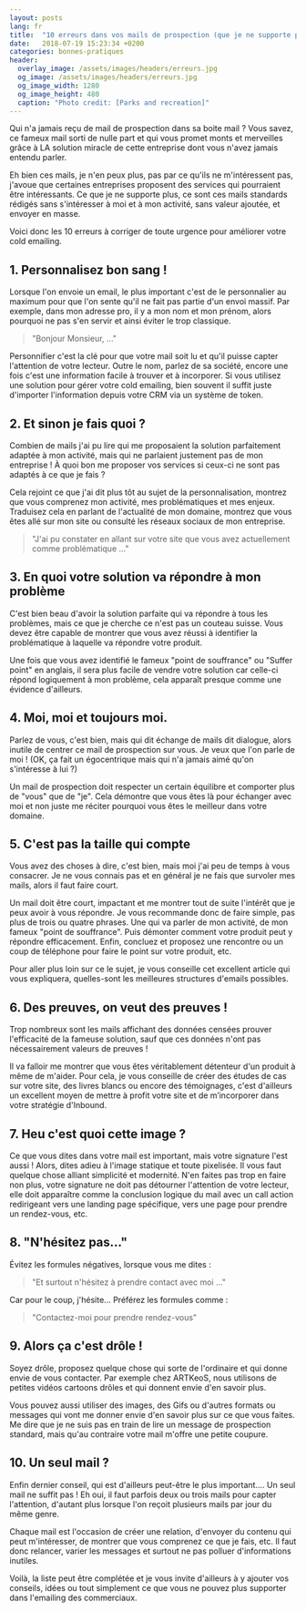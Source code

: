 ```yaml
---
layout: posts
lang: fr
title:  "10 erreurs dans vos mails de prospection (que je ne supporte plus…)"
date:   2018-07-19 15:23:34 +0200
categories: bonnes-pratiques
header:
  overlay_image: /assets/images/headers/erreurs.jpg
  og_image: /assets/images/headers/erreurs.jpg
  og_image_width: 1280
  og_image_height: 480
  caption: "Photo credit: [Parks and recreation]"
---
```


Qui n'a jamais reçu de mail de prospection dans sa boite mail ? Vous savez, ce fameux mail sorti de nulle part et qui vous promet monts et merveilles grâce à LA solution miracle de cette entreprise dont vous n'avez jamais entendu parler.

Eh bien ces mails, je n'en peux plus, pas par ce qu'ils ne m'intéressent pas, j'avoue que certaines entreprises proposent des services qui pourraient être intéressants. Ce que je ne supporte plus, ce sont ces mails standards rédigés sans s'intéresser à moi et à mon activité, sans valeur ajoutée, et envoyer en masse.

Voici donc les 10 erreurs à corriger de toute urgence pour améliorer votre cold emailing.

 
## 1. Personnalisez bon sang !

Lorsque l'on envoie un email, le plus important c'est de le personnalier au maximum pour que l'on sente qu'il ne fait pas partie d'un envoi massif. Par exemple, dans mon adresse pro, il y a mon nom et mon prénom, alors pourquoi ne pas s'en servir et ainsi éviter le trop classique.

> "Bonjour Monsieur, ..." 

Personnifier c'est la clé pour que votre mail soit lu et qu'il puisse capter l'attention de votre lecteur. Outre le nom, parlez de sa société, encore une fois c'est une information facile à trouver et à incorporer. Si vous utilisez une solution pour gérer votre cold emailing, bien souvent il suffit juste d'importer l'information depuis votre CRM via un système de token.

 
## 2. Et sinon je fais quoi ?

Combien de mails j'ai pu lire qui me proposaient la solution parfaitement adaptée à mon activité, mais qui ne parlaient justement pas de mon entreprise ! À quoi bon me proposer vos services si ceux-ci ne sont pas adaptés à ce que je fais ?

Cela rejoint ce que j'ai dit plus tôt au sujet de la personnalisation, montrez que vous comprenez mon activité, mes problématiques et mes enjeux. Traduisez cela en parlant de l'actualité de mon domaine, montrez que vous êtes allé sur mon site ou consulté les réseaux sociaux de mon entreprise.

> "J'ai pu constater en allant sur votre site que vous avez actuellement comme problématique ..." 

 
## 3. En quoi votre solution va répondre à mon problème

C'est bien beau d'avoir la solution parfaite qui va répondre à tous les problèmes, mais ce que je cherche ce n'est pas un couteau suisse. Vous devez être capable de montrer que vous avez réussi à identifier la problématique à laquelle va répondre votre produit.

Une fois que vous avez identifié le fameux "point de souffrance" ou "Suffer point" en anglais, il sera plus facile de vendre votre solution car celle-ci répond logiquement à mon problème, cela apparaît presque comme une évidence d'ailleurs.

 
## 4. Moi, moi et toujours moi.

Parlez de vous, c'est bien, mais qui dit échange de mails dit dialogue, alors inutile de centrer ce mail de prospection sur vous. Je veux que l'on parle de moi ! (OK, ça fait un égocentrique mais qui n'a jamais aimé qu'on s'intéresse à lui ?)

Un mail de prospection doit respecter un certain équilibre et comporter plus de "vous" que de "je". Cela démontre que vous êtes là pour échanger avec moi et non juste me réciter pourquoi vous êtes le meilleur dans votre domaine.

 
## 5. C'est pas la taille qui compte

Vous avez des choses à dire, c'est bien, mais moi j'ai peu de temps à vous consacrer. Je ne vous connais pas et en général je ne fais que survoler mes mails, alors il faut faire court.

Un mail doit être court, impactant et me montrer tout de suite l'intérêt que je peux avoir à vous répondre. Je vous recommande donc de faire simple, pas plus de trois ou quatre phrases. Une qui va parler de mon activité, de mon fameux "point de souffrance". Puis démonter comment votre produit peut y répondre efficacement. Enfin, concluez et proposez une rencontre ou un coup de téléphone pour faire le point sur votre produit, etc.

Pour aller plus loin sur ce le sujet, je vous conseille cet excellent article qui vous expliquera, quelles-sont les meilleures structures d'emails possibles.

 
## 6. Des preuves, on veut des preuves !

Trop nombreux sont les mails affichant des données censées prouver l'efficacité de la fameuse solution, sauf que ces données n'ont pas nécessairement valeurs de preuves !

Il va falloir me montrer que vous êtes véritablement détenteur d'un produit à même de m'aider. Pour cela, je vous conseille de créer des études de cas sur votre site, des livres blancs ou encore des témoignages, c'est d'ailleurs un excellent moyen de mettre à profit votre site et de m’incorporer dans votre stratégie d'Inbound.

 
## 7. Heu c'est quoi cette image ?

Ce que vous dites dans votre mail est important, mais votre signature l'est aussi ! Alors, dites adieu à l'image statique et toute pixelisée. Il vous faut quelque chose alliant simplicité et modernité. N'en faites pas trop en faire non plus, votre signature ne doit pas détourner l'attention de votre lecteur, elle doit apparaître comme la conclusion logique du mail avec un call action redirigeant vers une landing page spécifique, vers une page pour prendre un rendez-vous, etc.


## 8. "N'hésitez pas…"

Évitez les formules négatives, lorsque vous me dites :

> "Et surtout n'hésitez à prendre contact avec moi ..." 

Car pour le coup, j'hésite... Préférez les formules comme :

> "Contactez-moi pour prendre rendez-vous" 


## 9. Alors ça c'est drôle !

Soyez drôle, proposez quelque chose qui sorte de l'ordinaire et qui donne envie de vous contacter. Par exemple chez ARTKeoS, nous utilisons de petites vidéos cartoons drôles et qui donnent envie d'en savoir plus.

Vous pouvez aussi utiliser des images, des Gifs ou d'autres formats ou messages qui vont me donner envie d'en savoir plus sur ce que vous faites. Me dire que je ne suis pas en train de lire un message de prospection standard, mais qu'au contraire votre mail m'offre une petite coupure.


## 10. Un seul mail ?

Enfin dernier conseil, qui est d'ailleurs peut-être le plus important…. Un seul mail ne suffit pas ! Eh oui, il faut parfois deux ou trois mails pour capter l'attention, d'autant plus lorsque l'on reçoit plusieurs mails par jour du même genre.

Chaque mail est l'occasion de créer une relation, d'envoyer du contenu qui peut m'intéresser, de montrer que vous comprenez ce que je fais, etc. Il faut donc relancer, varier les messages et surtout ne pas polluer d'informations inutiles.

 

Voilà, la liste peut être complétée et je vous invite d'ailleurs à y ajouter vos conseils, idées ou tout simplement ce que vous ne pouvez plus supporter dans l'emailing des commerciaux.